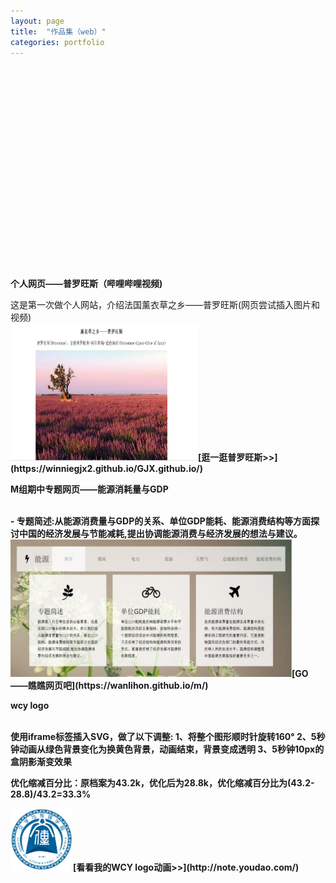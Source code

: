 ```yaml
---
layout: page
title:  "作品集（web）"
categories: portfolio
---
```

<br><br><br><br><br><br><br><br><br><br><br><br><br><br><br><br><br><br><br>
<p><b>个人网页——普罗旺斯（哔哩哔哩视频)</b></p>
这是第一次做个人网站，介绍法国薰衣草之乡——普罗旺斯(网页尝试插入图片和视频)
<br><img src="个人网页——普罗旺斯.jpg" width="300" height="220"><b>[逛一逛普罗旺斯>>](https://winniegjx2.github.io/GJX.github.io/)
<p><b>M组期中专题网页——能源消耗量与GDP</b></p>
<br>- 专题简述:从能源消费量与GDP的关系、单位GDP能耗、能源消费结构等方面探讨中国的经济发展与节能减耗,提出协调能源消费与经济发展的想法与建议。
<link rel="stylesheet" href="style.css" type="text/css">
<meta charset="UTF-8">
<img src="M组期中专题.jpg" width="450" height="220"><b>[GO——瞧瞧网页吧](https://wanlihon.github.io/m/)
<p><b>wcy logo</b></p>
<br>使用iframe标签插入SVG，做了以下调整:
 1、将整个图形顺时针旋转160°   2、5秒钟动画从绿色背景变化为换黄色背景，动画结束，背景变成透明   3、5秒钟10px的盒阴影渐变效果
<p>优化缩减百分比：原档案为43.2k，优化后为28.8k，优化缩减百分比为(43.2-28.8)/43.2=33.3%</P>
<link rel="stylesheet" href="style.css" type="text/css"><meta charset="UTF-8">
<img src="wcy_logo.svg" width="100" height="100" >[看看我的WCY logo动画>>](http://note.youdao.com/)  
   
